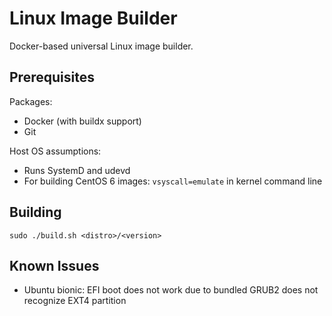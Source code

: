 # Linux Image Builder

Docker-based universal Linux image builder.

## Prerequisites

Packages:
- Docker (with buildx support)
- Git

Host OS assumptions:
- Runs SystemD and udevd
- For building CentOS 6 images: `vsyscall=emulate` in kernel command line

## Building

```shell
sudo ./build.sh <distro>/<version>
```

## Known Issues

- Ubuntu bionic: EFI boot does not work due to bundled GRUB2 does not recognize EXT4 partition
